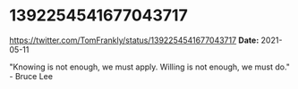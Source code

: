 # 1392254541677043717
https://twitter.com/TomFrankly/status/1392254541677043717
**Date:** 2021-05-11

"Knowing is not enough, we must apply. Willing is not enough, we must do." - Bruce Lee
